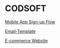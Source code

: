# CODSOFT
[Mobile App Sign-up Flow](https://www.figma.com/proto/IPrzZA6zwaXxZgoCyYEwg5/Mobileapp?node-id=0-1&t=sHviJq0JsdlstgxN-1)

[Email-Template](https://www.figma.com/proto/d3PdupLtVM35n6M6BGM0e7/Email-template?t=rdmYzYCLF9trJkcP-1)

[E-commerce Website](https://www.figma.com/proto/tGiC2LeoZg9xVCCqjbYDpX/EUPHORIA?node-id=1-2&starting-point-node-id=1%3A2)
